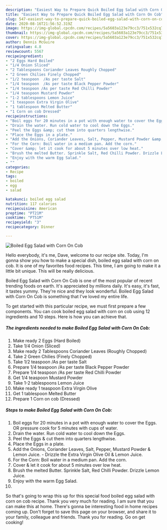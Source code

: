 ```yaml
---
description: "Easiest Way to Prepare Quick Boiled Egg Salad with Corn On Cob"
title: "Easiest Way to Prepare Quick Boiled Egg Salad with Corn On Cob"
slug: 547-easiest-way-to-prepare-quick-boiled-egg-salad-with-corn-on-cob
date: 2020-08-16T21:56:52.319Z
image: https://img-global.cpcdn.com/recipes/5a5603a123e79cc3/751x532cq70/boiled-egg-salad-with-corn-on-cob-recipe-main-photo.jpg
thumbnail: https://img-global.cpcdn.com/recipes/5a5603a123e79cc3/751x532cq70/boiled-egg-salad-with-corn-on-cob-recipe-main-photo.jpg
cover: https://img-global.cpcdn.com/recipes/5a5603a123e79cc3/751x532cq70/boiled-egg-salad-with-corn-on-cob-recipe-main-photo.jpg
author: Dennis McGuire
ratingvalue: 4.8
reviewcount: 5567
recipeingredient:
- "2 Eggs Hard Boiled"
- "1/4 Onion Sliced"
- "2 Tablespoons Coriander Leaves Roughly Chopped"
- "2 Green Chilies Finely Chopped"
- "1/2 teaspoon  /As per taste Salt"
- "1/4 teaspoon  /As per taste Black Pepper Powder"
- "1/4 teaspoon /As per taste Red Chilli Powder"
- "1/4 teaspoon Mustard Powder"
- "1-2 tablespoons Lemon Juice"
- "1 teaspoon Extra Virgin Olive"
- "1 tablespoon Melted Butter"
- "1 Corn on cob Dressed"
recipeinstructions:
- "Boil eggs for 20 minutes in a pot with enough water to cover the Eggs. OR pressure cook for 5 minutes with cups of water."
- "Drain the water. Run cold water to cool down the Eggs."
- "Peel the Eggs &amp; cut them into quarters lengthwise."
- "Place the Eggs in a plate."
- "Add the Onions, Coriander Leaves, Salt, Pepper, Mustard Powder &amp; Lemon Juice.  Drizzle the Extra Virgin Olive Oil &amp; Lemon Juice."
- "For the Corn: Boil water in a medium pan. Add the corn."
- "Cover &amp; let it cook for about 5 minutes over low heat."
- "Brush the melted Butter. Sprinkle Salt, Red Chilli Powder. Drizzle Lemon Juice."
- "Enjoy with the warm Egg Salad."
- ""
categories:
- Recipe
tags:
- boiled
- egg
- salad

katakunci: boiled egg salad 
nutrition: 117 calories
recipecuisine: American
preptime: "PT21M"
cooktime: "PT51M"
recipeyield: "3"
recipecategory: Dinner

---
```



![Boiled Egg Salad with Corn On Cob](https://img-global.cpcdn.com/recipes/5a5603a123e79cc3/751x532cq70/boiled-egg-salad-with-corn-on-cob-recipe-main-photo.jpg)

Hello everybody, it's me, Dave, welcome to our recipe site. Today, I'm gonna show you how to make a special dish, boiled egg salad with corn on cob. It is one of my favorites food recipes. This time, I am going to make it a little bit unique. This will be really delicious.

Boiled Egg Salad with Corn On Cob is one of the most popular of recent trending foods on earth. It's appreciated by millions daily. It's easy, it's fast, it tastes yummy. They're nice and they look wonderful. Boiled Egg Salad with Corn On Cob is something that I've loved my entire life.




To get started with this particular recipe, we must first prepare a few components. You can cook boiled egg salad with corn on cob using 12 ingredients and 10 steps. Here is how you can achieve that.

<!--inarticleads1-->

##### The ingredients needed to make Boiled Egg Salad with Corn On Cob:

1. Make ready 2 Eggs (Hard Boiled)
1. Take 1/4 Onion (Sliced)
1. Make ready 2 Tablespoons Coriander Leaves (Roughly Chopped)
1. Take 2 Green Chilies (Finely Chopped)
1. Take 1/2 teaspoon  /As per taste Salt
1. Prepare 1/4 teaspoon  /As per taste Black Pepper Powder
1. Prepare 1/4 teaspoon /As per taste Red Chilli Powder
1. Get 1/4 teaspoon Mustard Powder
1. Take 1-2 tablespoons Lemon Juice
1. Make ready 1 teaspoon Extra Virgin Olive
1. Get 1 tablespoon Melted Butter
1. Prepare 1 Corn on cob (Dressed)




<!--inarticleads2-->

##### Steps to make Boiled Egg Salad with Corn On Cob:

1. Boil eggs for 20 minutes in a pot with enough water to cover the Eggs. OR pressure cook for 5 minutes with cups of water.
1. Drain the water. Run cold water to cool down the Eggs.
1. Peel the Eggs &amp; cut them into quarters lengthwise.
1. Place the Eggs in a plate.
1. Add the Onions, Coriander Leaves, Salt, Pepper, Mustard Powder &amp; Lemon Juice.  - Drizzle the Extra Virgin Olive Oil &amp; Lemon Juice.
1. For the Corn: Boil water in a medium pan. Add the corn.
1. Cover &amp; let it cook for about 5 minutes over low heat.
1. Brush the melted Butter. Sprinkle Salt, Red Chilli Powder. Drizzle Lemon Juice.
1. Enjoy with the warm Egg Salad.
1. 




So that's going to wrap this up for this special food boiled egg salad with corn on cob recipe. Thank you very much for reading. I am sure that you can make this at home. There's gonna be interesting food in home recipes coming up. Don't forget to save this page on your browser, and share it to your family, colleague and friends. Thank you for reading. Go on get cooking!
